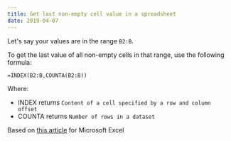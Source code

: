 ```yaml
---
title: Get last non-empty cell value in a spreadsheet
date: 2019-04-07
---
```


Let's say your values are in the range `B2:B`.

To get the last value of all non-empty cells in that range, use the following formula:

```
=INDEX(B2:B,COUNTA(B2:B))
```

Where:

- INDEX returns `Content of a cell specified by a row and column offset`
- COUNTA returns `Number of rows in a dataset`


Based on [this article](https://www.techrepublic.com/blog/microsoft-office/how-to-return-the-last-value-in-an-excel-column/) for Microsoft Excel
